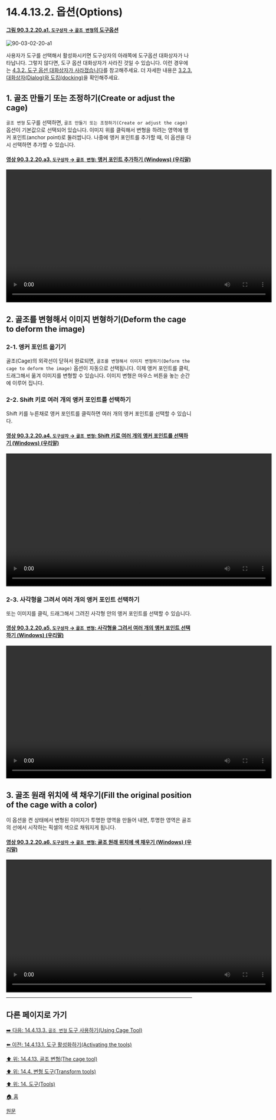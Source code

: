 # 14.4.13.2. 옵션(Options)

<a id="90-03-02-20-a1"></a>

#### [그림 90.3.2.20.a1. `도구상자` → `골조 변형`의 도구옵션](./90-03-02-20-cage_transform.md#90-03-02-20-a1)
![90-03-02-20-a1](https://github.com/wonder13662/gimp/assets/15767104/05a63e6e-3a5d-4a95-a251-2951a36ad017)

사용자가 도구를 선택해서 활성화시키면 도구상자의 아래쪽에 도구옵션 대화상자가 나타납니다. 그렇지 않다면, 도구 옵션 대화상자가 사라진 것일 수 있습니다. 이런 경우에는 [4.3.2. 도구 옵션 대화상자가 사라졌습니다](./04-03-02-tool-options-dialog-is-missing.md)를 참고해주세요. 더 자세한 내용은 [3.2.3. 대화상자(Dialog)와 도킹(docking)](./03-02-03-00-dialogs-and-docking.md)을 확인해주세요.

<a id="14-04-13-03-s1"></a>

## 1. 골조 만들기 또는 조정하기(Create or adjust the cage)
`골조 변형` 도구를 선택하면, `골조 만들기 또는 조정하기(Create or adjust the cage)` 옵션이 기본값으로 선택되어 있습니다. 이미지 위를 클릭해서 변형을 하려는 영역에 앵커 포인트(anchor point)로 둘러쌉니다. 나중에 앵커 포인트를 추가할 때, 이 옵션을 다시 선택하면 추가할 수 있습니다.

<a id="90-03-02-20-a3"></a>

#### [영상 90.3.2.20.a3. `도구상자` → `골조 변형`: 앵커 포인트 추가하기 (Windows) (우리말)](./90-03-02-20-cage_transform.md#90-03-02-20-a3)
<video controls="controls" width="720" src="https://github.com/wonder13662/gimp/assets/15767104/3bd390bf-3b5a-4fec-9f28-a5a912cf40a0"></video>

<a id="14-04-13-03-s2"></a>

## 2. 골조를 변형해서 이미지 변형하기(Deform the cage to deform the image)
### 2-1. 앵커 포인트 옮기기
골조(Cage)의 외곽선이 닫혀서 완료되면, `골조를 변형해서 이미지 변형하기(Deform the cage to deform the image)` 옵션이 자동으로 선택됩니다. 이제 앵커 포인트를 클릭, 드래그해서 옮겨 이미지를 변형할 수 있습니다. 이미지 변형은 마우스 버튼을 놓는 순간에 이루어 집니다.

### 2-2. Shift 키로 여러 개의 앵커 포인트를 선택하기
Shift 키를 누른채로 앵커 포인트를 클릭하면 여러 개의 앵커 포인트를 선택할 수 있습니다. 

<a id="90-03-02-20-a4"></a>

#### [영상 90.3.2.20.a4. `도구상자` → `골조 변형`: Shift 키로 여러 개의 앵커 포인트를 선택하기 (Windows) (우리말)](./90-03-02-20-cage_transform.md#90-03-02-20-a4)
<video controls="controls" width="720" src="https://github.com/wonder13662/gimp/assets/15767104/d34ff68a-3120-4b56-acc2-1e8dc6efd36f"></video>

### 2-3. 사각형을 그려서 여러 개의 앵커 포인트 선택하기
또는 이미지를 클릭, 드래그해서 그려진 사각형 안의 앵커 포인트를 선택할 수 있습니다.

<a id="90-03-02-20-a5"></a>

#### [영상 90.3.2.20.a5. `도구상자` → `골조 변형`: 사각형을 그려서 여러 개의 앵커 포인트 선택하기 (Windows) (우리말)](./90-03-02-20-cage_transform.md#90-03-02-20-a5)
<video controls="controls" width="720" src="https://github.com/wonder13662/gimp/assets/15767104/5bb23035-2062-49a5-b524-dfb4f551fefb"></video>

<a id="14-04-13-03-s3"></a>

## 3. 골조 원래 위치에 색 채우기(Fill the original position of the cage with a color)
이 옵션을 켠 상태에서 변형된 이미지가 투명한 영역을 만들어 내면, 투명한 영역은 골조의 선에서 시작하는 픽셀의 색으로 채워지게 됩니다.

<a id="90-03-02-20-a6"></a>

#### [영상 90.3.2.20.a6. `도구상자` → `골조 변형`: 골조 원래 위치에 색 채우기 (Windows) (우리말)](./90-03-02-20-cage_transform.md#90-03-02-20-a6)
<video controls="controls" width="720" src="https://github.com/wonder13662/gimp/assets/15767104/d31e977c-ca83-45ec-834b-5211731e06e0"></video>

***

## 다른 페이지로 가기

[➡️ 다음: 14.4.13.3. `골조 변형` 도구 사용하기(Using Cage Tool)](./14-04-13-03-using_cage_tool.md)

[⬅️ 이전: 14.4.13.1. 도구 활성화하기(Activating the tools)](./14-04-13-01-activating_the_tool.md)

[⬆️ 위: 14.4.13. 골조 변형(The cage tool)](./14-04-13-00-the-cage-tool.md)

[⬆️ 위: 14.4. 변형 도구(Transform tools)](./14-04-00-transform-tools.md)

[⬆️ 위: 14. 도구(Tools)](./14-00-tools.md)

[🏠 홈](./00-home.md)

[원문](https://docs.gimp.org/2.10/ko/gimp-tool-cage.html#idm16220)